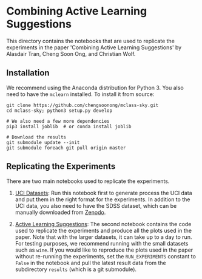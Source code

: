 # Combining Active Learning Suggestions

This directory contains the notebooks that are used to replicate
the experiments in the paper 'Combining Active Learning Suggestions' by
Alasdair Tran, Cheng Soon Ong, and Christian Wolf.

## Installation

We recommend using the Anaconda distribution for Python 3. You also
need to have the `mclearn` installed. To install it from source:

```
git clone https://github.com/chengsoonong/mclass-sky.git
cd mclass-sky; python3 setup.py develop

# We also need a few more dependencies
pip3 install joblib  # or conda install joblib

# Download the results
git submodule update --init
git submodule foreach git pull origin master
```

## Replicating the Experiments

There are two main notebooks used to replicate the experiments.

1. [UCI Datasets](uci_datasets.ipynb):
   Run this notebook first to generate process the UCI data and put them
   in the right format for the experiments. In addition to the UCI data,
   you also need to have the SDSS dataset, which can be manually downloaded
   from [Zenodo](http://dx.doi.org/10.5281/zenodo.58500).

2. [Active Learning Suggestions](active_learning_suggestions.ipynb):
   The second notebook contains the code used to replicate the experiments
   and produce all the plots used in the paper. Note that with the larger
   datasets, it can take up to a day to run. For testing purposes, we recommend
   running with the small datasets such as `wine`. If you would like to
   reproduce the plots used in the paper without re-running the experiments,
   set the `RUN_EXPERIMENTS` constant to `False` in the notebook and
   pull the latest result data from the subdirectory `results` (which is
   a git submodule).
